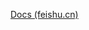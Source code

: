 [Docs (feishu.cn)](https://d3b2w63rwb.feishu.cn/base/bascnqfoH6j5w0NMQva3LhA6ihe?table=tblsEJKntI2WbZnU&view=vewxurJcLe)

